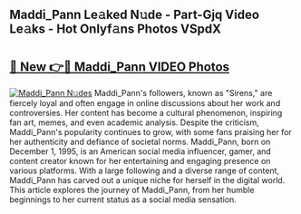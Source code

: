 ## Maddi_Pann Le𝚊ked N𝚞de - Part-Gjq Video Le𝚊ks - Hot Onlyf𝚊ns Photos VSpdX

# <h2><a href="http://ab13696.deff.icu/?id=Maddi_Pann">🔗 New 👉🔴 Maddi_Pann VIDEO Photos</a></h2>

[![Maddi_Pann N𝚞des](https://i.imgur.com/rIISA9y.gif)](http://ab13696.deff.icu/?id=Maddi_Pann)
Maddi_Pann's followers, known as "Sirens," are fiercely loyal and often engage in online discussions about her work and controversies. Her content has become a cultural phenomenon, inspiring fan art, memes, and even academic analysis. Despite the criticism, Maddi_Pann's popularity continues to grow, with some fans praising her for her authenticity and defiance of societal norms. Maddi_Pann, born on December 1, 1995, is an American social media influencer, gamer, and content creator known for her entertaining and engaging presence on various platforms. With a large following and a diverse range of content, Maddi_Pann has carved out a unique niche for herself in the digital world. This article explores the journey of Maddi_Pann, from her humble beginnings to her current status as a social media sensation.
